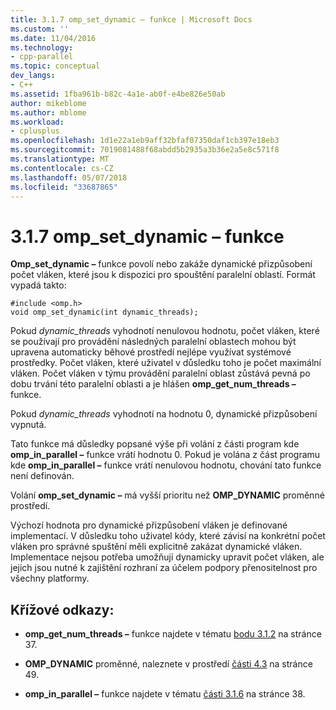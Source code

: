 ```yaml
---
title: 3.1.7 omp_set_dynamic – funkce | Microsoft Docs
ms.custom: ''
ms.date: 11/04/2016
ms.technology:
- cpp-parallel
ms.topic: conceptual
dev_langs:
- C++
ms.assetid: 1fba961b-b82c-4a1e-ab0f-e4be826e50ab
author: mikeblome
ms.author: mblome
ms.workload:
- cplusplus
ms.openlocfilehash: 1d1e22a1eb9aff32bfaf07350daf1cb397e18eb3
ms.sourcegitcommit: 7019081488f68abdd5b2935a3b36e2a5e8c571f8
ms.translationtype: MT
ms.contentlocale: cs-CZ
ms.lasthandoff: 05/07/2018
ms.locfileid: "33687865"
---
```

# <a name="317-ompsetdynamic-function"></a>3.1.7 omp_set_dynamic – funkce
**Omp_set_dynamic –** funkce povolí nebo zakáže dynamické přizpůsobení počet vláken, které jsou k dispozici pro spouštění paralelní oblastí. Formát vypadá takto:  
  
```  
#include <omp.h>  
void omp_set_dynamic(int dynamic_threads);  
```  
  
 Pokud *dynamic_threads* vyhodnotí nenulovou hodnotu, počet vláken, které se používají pro provádění následných paralelní oblastech mohou být upravena automaticky běhové prostředí nejlépe využívat systémové prostředky. Počet vláken, které uživatel v důsledku toho je počet maximální vláken. Počet vláken v týmu provádění paralelní oblast zůstává pevná po dobu trvání této paralelní oblasti a je hlášen **omp_get_num_threads –** funkce.  
  
 Pokud *dynamic_threads* vyhodnotí na hodnotu 0, dynamické přizpůsobení vypnutá.  
  
 Tato funkce má důsledky popsané výše při volání z části program kde **omp_in_parallel –** funkce vrátí hodnotu 0. Pokud je volána z část programu kde **omp_in_parallel –** funkce vrátí nenulovou hodnotu, chování tato funkce není definován.  
  
 Volání **omp_set_dynamic –** má vyšší prioritu než **OMP_DYNAMIC** proměnné prostředí.  
  
 Výchozí hodnota pro dynamické přizpůsobení vláken je definované implementací. V důsledku toho uživatel kódy, které závisí na konkrétní počet vláken pro správné spuštění měli explicitně zakázat dynamické vláken. Implementace nejsou potřeba umožňují dynamicky upravit počet vláken, ale jejich jsou nutné k zajištění rozhraní za účelem podpory přenositelnost pro všechny platformy.  
  
## <a name="cross-references"></a>Křížové odkazy:  
  
-   **omp_get_num_threads –** funkce najdete v tématu [bodu 3.1.2](../../parallel/openmp/3-1-2-omp-get-num-threads-function.md) na stránce 37.  
  
-   **OMP_DYNAMIC** proměnné, naleznete v prostředí [části 4.3](../../parallel/openmp/4-3-omp-dynamic.md) na stránce 49.  
  
-   **omp_in_parallel –** funkce najdete v tématu [části 3.1.6](../../parallel/openmp/3-1-6-omp-in-parallel-function.md) na stránce 38.